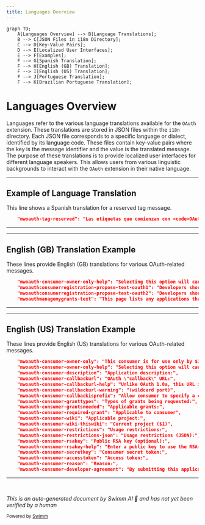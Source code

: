```yaml
---
title: Languages Overview
---
```

```mermaid
graph TD;
    A[Languages Overview] --> B[Language Translations];
    B --> C[JSON Files in i18n Directory];
    C --> D[Key-Value Pairs];
    D --> E[Localized User Interfaces];
    E --> F[Examples];
    F --> G[Spanish Translation];
    F --> H[English (GB) Translation];
    F --> I[English (US) Translation];
    F --> J[Portuguese Translation];
    F --> K[Brazilian Portuguese Translation];
```

# Languages Overview

Languages refer to the various language translations available for the <SwmToken path="i18n/es.json" pos="241:24:24" line-data="	&quot;mwoauth-tag-reserved&quot;: &quot;Las etiquetas que comienzan con &lt;code&gt;OAuth CID:&lt;/code&gt; están reservadas para que las use OAuth.&quot;,">`OAuth`</SwmToken> extension. These translations are stored in JSON files within the `i18n` directory. Each JSON file corresponds to a specific language or dialect, identified by its language code. These files contain key-value pairs where the key is the message identifier and the value is the translated message. The purpose of these translations is to provide localized user interfaces for different language speakers. This allows users from various linguistic backgrounds to interact with the <SwmToken path="i18n/es.json" pos="241:24:24" line-data="	&quot;mwoauth-tag-reserved&quot;: &quot;Las etiquetas que comienzan con &lt;code&gt;OAuth CID:&lt;/code&gt; están reservadas para que las use OAuth.&quot;,">`OAuth`</SwmToken> extension in their native language.

<SwmSnippet path="/i18n/es.json" line="241">

---

## Example of Language Translation

This line shows a Spanish translation for a reserved tag message.

```json
	"mwoauth-tag-reserved": "Las etiquetas que comienzan con <code>OAuth CID:</code> están reservadas para que las use OAuth.",
```

---

</SwmSnippet>

<SwmSnippet path="/i18n/en-gb.json" line="13">

---

## English (GB) Translation Example

These lines provide English (GB) translations for various OAuth-related messages.

```json
	"mwoauth-consumer-owner-only-help": "Selecting this option will cause the consumer to be automatically approved and accepted for use by $1. It will not be usable by any other user, and the usual authorisation flow will not function. Actions taken using this consumer will not be tagged.",
	"mwoauthconsumerregistration-propose-text-oauth1": "Developers should use the form below to propose a new OAuth 1.0a consumer (see the [https://www.mediawiki.org/wiki/Special:MyLanguage/Extension:OAuth extension documentation] for more details). After submitting this form, you will receive a token that your application will use to identify itself to MediaWiki. Depending on what capabilities you request, an OAuth administrator might need to approve your application before it can be authorised by other users.\n\nA few recommendations and remarks:\n* Try to use as few grants as possible. Avoid grants that are not actually needed now.\n* Versions are of the form \"major.minor.release\" (the last two being optional) and increase as grant changes are needed.\n* Please provide a public RSA key (in PEM format) if possible; otherwise a (less secure) secret token will have to be used.\n* You can use a project ID to restrict the consumer to a single project on this site (use \"*\" for all projects).",
	"mwoauthconsumerregistration-propose-text-oauth2": "Developers should use the form below to request a token for a new OAuth 2.0 client (see the [https://www.mediawiki.org/wiki/Special:MyLanguage/Extension:OAuth extension documentation] for more details). After submitting this form, you will receive a token that your application will use to identify itself to MediaWiki. Depending on what capabilities you request, an OAuth administrator might need to approve your application before it can be authorised by other users.\n\nA few recommendations and remarks:\n* Try to use as few scopes as possible. Avoid scopes that are not actually needed now.\n* Versions are of the form \"major.minor.release\" (the last two being optional) and increase as scope changes are needed.\n* You can use a project ID to restrict the consumer to a single project on this site (use \"*\" for all projects).",
	"mwoauthmanagemygrants-text": "This page lists any applications that can use your account. For any such application, the scope of its access is limited by the permissions that you granted to the application when you authorised it to act on your behalf. If you separately authorised an application to access different \"sister\" projects on your behalf, then you will see separate configuration for each such project below.\n\nConnected applications access your account by using the OAuth protocol. <span class=\"plainlinks\">([https://www.mediawiki.org/wiki/Special:MyLanguage/Help:OAuth Learn more about connected applications])</span>",
```

---

</SwmSnippet>

<SwmSnippet path="/i18n/en.json" line="33">

---

## English (US) Translation Example

These lines provide English (US) translations for various OAuth-related messages.

```json
	"mwoauth-consumer-owner-only": "This consumer is for use only by $1.",
	"mwoauth-consumer-owner-only-help": "Selecting this option will cause the consumer to be automatically approved and accepted for use by $1. It will not be usable by any other user, and the usual authorization flow will not function. Actions taken using this consumer will not be tagged.",
	"mwoauth-consumer-description": "Application description:",
	"mwoauth-consumer-callbackurl": "OAuth \"callback\" URL:",
	"mwoauth-consumer-callbackurl-help": "Unlike OAuth 1.0a, this URL is exactly matched",
	"mwoauth-consumer-callbackurl-warning": "(wildcard port)",
	"mwoauth-consumer-callbackisprefix": "Allow consumer to specify a callback in requests and use \"callback\" URL above as a required prefix.",
	"mwoauth-consumer-granttypes": "Types of grants being requested:",
	"mwoauth-consumer-grantsneeded": "Applicable grants:",
	"mwoauth-consumer-required-grant": "Applicable to consumer",
	"mwoauth-consumer-wiki": "Applicable project:",
	"mwoauth-consumer-wiki-thiswiki": "Current project ($1)",
	"mwoauth-consumer-restrictions": "Usage restrictions:",
	"mwoauth-consumer-restrictions-json": "Usage restrictions (JSON):",
	"mwoauth-consumer-rsakey": "Public RSA key (optional):",
	"mwoauth-consumer-rsakey-help": "Enter a public key to use the RSA-SHA1 signature method. Leave empty to use HMAC-SHA1 with a random secret. If you are not sure which, leave it empty.",
	"mwoauth-consumer-secretkey": "Consumer secret token:",
	"mwoauth-consumer-accesstoken": "Access token:",
	"mwoauth-consumer-reason": "Reason:",
	"mwoauth-consumer-developer-agreement": "By submitting this application, you acknowledge that we reserve the right to disable your application, remove or restrict you or your application's access to this site, and pursue any other course of action we deem appropriate if we believe, in our sole judgment, that you or your application are violating any policy, guideline, and guiding principle of the this site. We can change this Application Policy at any time without prior notice, at our sole discretion and as we deem necessary. Your continued use of OAuth constitutes acceptance of those changes.",
```

---

</SwmSnippet>

&nbsp;

*This is an auto-generated document by Swimm AI 🌊 and has not yet been verified by a human*

<SwmMeta version="3.0.0" repo-id="Z2l0aHViJTNBJTNBbWVkaWF3aWtpLWV4dGVuc2lvbnMtT0F1dGglM0ElM0FTd2ltbS1EZW1v" repo-name="mediawiki-extensions-OAuth"><sup>Powered by [Swimm](/)</sup></SwmMeta>
